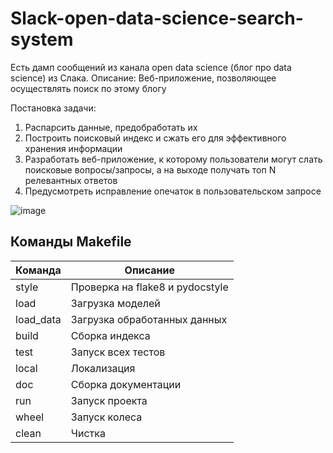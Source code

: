 # Slack-open-data-science-search-system

Есть дамп сообщений из канала open data science (блог про data science) из Слака.
Описание: Веб-приложение, позволяющее осуществлять поиск по этому блогу

Постановка задачи:

1. Распарсить данные, предобработать их
2. Построить поисковый индекс и сжать его для эффективного хранения информации
3. Разработать веб-приложение, к которому пользователи могут слать поисковые вопросы/запросы, а на выходе получать топ N релевантных ответов
4. Предусмотреть исправление опечаток в пользовательском запросе


![image](https://user-images.githubusercontent.com/74496817/228052382-f99e3c1e-601c-480c-a888-cd6e71f91712.png)


## Команды Makefile

Команда | Описание
---|---
style | Проверка на flake8 и pydocstyle
load | Загрузка моделей
load_data | Загрузка обработанных данных
build | Сборка индекса
test | Запуск всех тестов
local | Локализация
doc | Сборка документации
run | Запуск проекта
wheel | Запуск колеса
clean | Чистка